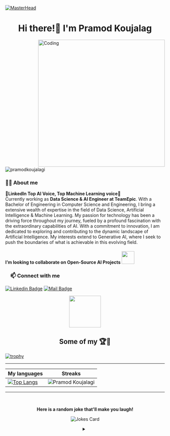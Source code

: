 [![MasterHead](https://res.cloudinary.com/superfolio/image/upload/v1620689979/68747470733a2f2f692e70696e696d672e636f6d2f6f726967696e616c732f63362f33332f63322f63363333633230656465383266306530636564376435373064626533613166332e676966_yjuh2s.gif)](https://pramodkoujalagi.io)

<h1 align="center">Hi there!👋 I'm Pramod Koujalag</h1>

<img align="right" alt="Coding" width="400" src="https://cdn.dribbble.com/users/1162077/screenshots/3848914/programmer.gif">
<p align="left"> <img src="https://komarev.com/ghpvc/?username=pramodkoujalagi&label=Profile%20views&color=0e75b6&style=flat" alt="pramodkoujalagi" /> </p>

<h3><a id="user-content-about-me" class="anchor" aria-hidden="true" href="#about-me"></a>🙋‍♂️ About me</h3>
🌟<strong>LinkedIn Top AI Voice, Top Machine Learning voice</strong>🌟
<br>
Currently working as <strong> Data Science & AI Engineer at TeamEpic</strong>. With a Bachelor of Engineering in Computer Science and Engineering, I bring a extensive wealth of expertise in the field of Data Science, Artificial Intelligence & Machine Learning. My passion for technology has been a driving force throughout my journey, fueled by a profound fascination with the extraordinary capabilities of AI. With a commitment to innovation, I am dedicated to exploring and contributing to the dynamic landscape of Artificial Intelligence. My interests extend to Generative AI, where I seek to push the boundaries of what is achievable in this evolving field.

<h4>I’m looking to collaborate on Open-Source AI Projects <img src="https://github.com/rajput2107/rajput2107/blob/master/Assets/Handshake.gif" width="40px"></h4>

<!-- START NEW SECTION -->
 <!-- CONNECT WITH ME LINKS -->
<h3><a id="user-content-about-me" class="anchor" aria-hidden="true" href="#about-me"><svg class="octicon octicon-link" viewBox="0 0 16 16" version="1.1" width="16" height="16" aria-hidden="true"></a>📫 Connect with me</h3>
 
[![Linkedin Badge](https://img.shields.io/badge/LinkedIn-0077B5?style=for-the-badge&logo=linkedin&logoColor=white)](https://www.linkedin.com/in/pramodkoujalagi) [![Mail Badge](https://img.shields.io/badge/Gmail-D14836?style=for-the-badge&logo=gmail&logoColor=white)](mailto:pramodkoujalagipk@gmail.com) 
 
  
 <!-- START NEW SECTION -->
<!--  TOP Technologies That I use Daily  -->

 


<!-- START NEW SECTION -->
<p align="center">
  <img width="100" src="https://user-images.githubusercontent.com/6661165/91657958-61b4fd00-eb00-11ea-9def-dc7ef5367e34.png" />  
  <h2 align="center">Some of my 🏆🫰</h2>
</p>

[![trophy](https://github-profile-trophy.vercel.app/?username=pramodkoujalagi&theme=radical&margin-w=40&margin-h=40)](https://github.com/pramodkoujalagi)

<hr>
<!-- START NEW SECTION -->
<p align="center">
 <!--<h2 align="center">My Github Stats</h2>
 -->

|My languages|Streaks|
|-|-|
|[![Top Langs](https://github-readme-stats.vercel.app/api/top-langs/?username=pramodkoujalagi&show_icons=true&theme=dark&layout=compact&hide_title=true)](https://github.com/pramodkoujalagi)|![Pramod Koujalagi](https://github-readme-streak-stats.herokuapp.com/?user=pramodkoujalagi&theme=dark)
<hr>

<!--|[![Pramod's github stats](https://github-readme-stats.vercel.app/api?username=pramodkoujalagi&show_icons=true&theme=dark&hide_title=true)](https://github.com/pramodkoujalagi)
-->
<!-- START NEW SECTION -->
<div align="center">
 <br>
 <p align="centre"><b> Here is a random joke that'll make you laugh!</b></p>
 
![Jokes Card](https://readme-jokes.vercel.app/api)
 
<details><summary align="center"> </samp></summary><p align ="centre"> Refresh page to load New joke</p></details>
<br>
  </p>
